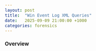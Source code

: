 ```yaml
---
layout: post
title:  "Win Event Log XML Queries"
date:   2025-09-09 21:00:00 +1000
categories: forensics
---
```


<style>
  body { font-size: 16px; }
  body {font-family: 'Inter', sans-serif}
  h1 { font-size: 19px !important; }
  h2 { font-size: 17px !important; }
  h3 { font-size: 15px !important; }
</style>

## Overview

